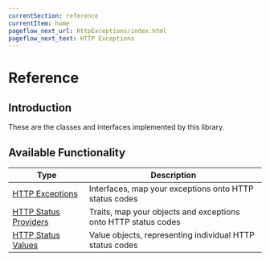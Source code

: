```yaml
---
currentSection: reference
currentItem: home
pageflow_next_url: HttpExceptions/index.html
pageflow_next_text: HTTP Exceptions
---
```


# Reference

## Introduction

These are the classes and interfaces implemented by this library.

## Available Functionality

Type | Description
-----|------------
[HTTP Exceptions](HttpExceptions/index.html) | Interfaces, map your exceptions onto HTTP status codes
[HTTP Status Providers](StatusProviders/index.html) | Traits, map your objects and exceptions onto HTTP status codes
[HTTP Status Values](StatusValues/index.html) | Value objects, representing individual HTTP status codes
